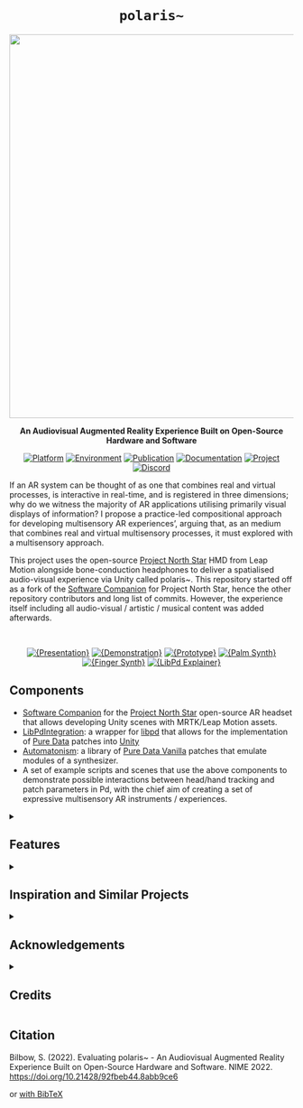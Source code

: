 <div align="center">

# `polaris~`

<img src="demo.gif" width="680"/>

**An Audiovisual Augmented Reality Experience Built on Open-Source Hardware and Software**



[![Platform](https://img.shields.io/badge/Platform-Windows-yellow?style=flat-square&logo=windows)](https://www.microsoft.com/en-gb/windows/)
[![Environment](https://img.shields.io/badge/Environment-Unity/Pd-orange?style=flat-square&logo=unity&logoColor=white)](https://unity.com/)
[![Publication](https://img.shields.io/badge/Publication-NIME-green?style=flat-square&logo=readthedocs&logoColor=white)](https://doi.org/10.21428/92fbeb44.8abb9ce6)
[![Documentation](https://img.shields.io/badge/Guide-TBA-red?style=flat-square&logo=todoist&logoColor=white)](https://github.com/sambilbow/polaris/wiki)
[![Project](https://img.shields.io/badge/Project-Blog-blue?style=flat-square&logo=jekyll&logoColor=white)](https://sambilbow.com/projects/polaris/)
[![Discord](https://img.shields.io/badge/Discord-XRt%20Space-%237289da.svg?style=flat-square&logo=discord&logoColor=white)](https://discord.gg/p3MmURSBV3)


</div>

If an AR system can be thought of as one that combines real and virtual processes, is interactive in real-time, and is registered in three dimensions; why do we witness the majority of AR applications utilising primarily visual displays of information? I propose a practice-led compositional approach for developing multisensory AR experiences’, arguing that, as an medium that combines real and virtual multisensory processes, it must explored with a multisensory approach.

This project uses the open-source [Project North Star](https://docs.projectnorthstar.org/) HMD from Leap Motion alongside bone-conduction headphones to deliver a spatialised audio-visual experience via Unity called polaris~. This repository started off as a fork of the [Software Companion](https://github.com/HyperLethalVector/ProjectEsky-UnityIntegration) for Project North Star, hence the other repository contributors and long list of commits. However, the experience itself including all audio-visual / artistic / musical content was added afterwards.



<div align="center">
<br>

[![{Presentation}](https://ytcards.demolab.com/?id=eCdQku5hFOE&title=Presentation&lang=en&timestamp=1655660340&background_color=%230d1117&title_color=%23ffffff&stats_color=%23dedede&width=250&duration=548 "Presentation")](https://youtu.be/eCdQku5hFOE)
[![{Demonstration}](https://ytcards.demolab.com/?id=lCBgMs8ULj0&title=Demonstration&lang=en&timestamp=1634924340&background_color=%230d1117&title_color=%23ffffff&stats_color=%23dedede&width=250&duration=529 "Demonstration")](https://youtu.be/lCBgMs8ULj0)
[![{Prototype}](https://ytcards.demolab.com/?id=gY2QtK907cU&title=Prototype&lang=en&timestamp=1632850740&background_color=%230d1117&title_color=%23ffffff&stats_color=%23dedede&width=250&duration=174 "Prototype")](https://youtu.be/gY2QtK907cU)
[![{Palm Synth}](https://ytcards.demolab.com/?id=miQI4jetETs&title=Palm+Synth&lang=en&timestamp=1629308340&background_color=%230d1117&title_color=%23ffffff&stats_color=%23dedede&width=250&duration=90 "Palm Synth")](https://youtu.be/miQI4jetETs)
[![{Finger Synth}](https://ytcards.demolab.com/?id=dJUd0186NbA&title=Finger+Synth&lang=en&timestamp=1629135540&background_color=%230d1117&title_color=%23ffffff&stats_color=%23dedede&width=250&duration=36 "Finger Synth")](https://youtu.be/dJUd0186NbA)
[![{LibPd Explainer}](https://ytcards.demolab.com/?id=CzJlEEcOt-A&title=LibPd+Explainer&lang=en&timestamp=1629049140&background_color=%230d1117&title_color=%23ffffff&stats_color=%23dedede&width=250&duration=799 "LibPd Explainer")](https://youtu.be/CzJlEEcOt-A)

</div>

## Components
- [Software Companion](https://github.com/HyperLethalVector/ProjectEsky-UnityIntegration) for the [Project North Star](https://docs.projectnorthstar.org/) open-source AR headset that allows developing Unity scenes with MRTK/Leap Motion assets.
- [LibPdIntegration](https://github.com/LibPdIntegration/LibPdIntegration): a wrapper for [libpd](https://github.com/libpd/libpd) that allows for the implementation of [Pure Data](https://puredata.info/) patches into [Unity](https://unity3d.com/)
- [Automatonism](https://www.automatonism.com/the-software): a library of [Pure Data Vanilla](https://puredata.info/) patches that emulate modules of a synthesizer.
- A set of example scripts and scenes that use the above components to demonstrate possible interactions between head/hand tracking and patch parameters in Pd, with the chief aim of creating a set of expressive multisensory AR instruments / experiences.


<details>
<summary><h2>Features</h2></summary>

### Hardware
- Six degrees-of-freedom (3D position / orientation) head tracking via [Intel T261]()
- 90 fps, 170° hand tracking via [Ultraleap](https://www.ultraleap.com/product/stereo-ir-170/)
- Single piece optical combiner allowing for up to 110° horizontal FoV
- 2x 120Hz displays per-eye for a total resolution of 2880x1600 
- 2x 3-metre cables (1x miniDP, 1x USB-A 3.1)
- Spatial audio AR (the ability to hear localised sound whilst being able to hear your real audio environment) via Unity3D and [Aftershokz Aeropex](https://aftershokz.co.uk/products/aeropex) bone conduction headphones.

### Engine (Unity3D / Software Companion) features
- The ability to create 3D scenes that contain 'GameObjects' that in turn can have visual attributes such as 3D meshes, material colours, and textural properties; physical attributes such as edges, position, mass, velocity and real-time parameterisation via C# scripting.
- Thanks to the Software Companion, the headset is created as a GameObject with real-time position / orientation.
- Thanks to [LeapMotion](https://github.com/leapmotion/UnityModules), hands (all the way down to individual finger joints) are created as GameObjects with real-time position / orientation relative to the headset.


### Audio (LibPdIntegration/Pd) features
- [LibPdIntegration](https://github.com/LibPdIntegration/LibPdIntegration) uses **native Unity3D audio spatialisation**. This is great because it means that a GameObject can output the signal of a Pd patch whilst moving, rotating and scaling. The effect of these can perceived in real-time because the AudioListener is anchored to the real-time headset position. This, for example, means that the volume of a Pd patch whose signal is being transmitted from a GameObject located in space is automatically scaled dependent on its distance to the participants head (quieter as it gets further away, louder as it is brought closer).
- [LibPdIntegration](https://github.com/LibPdIntegration/LibPdIntegration) can **'instance' Pd patches**, meaning it can use one patch on multiple GameObjects, but maintain processes like randomness within them as they are technically different 'instances' or versions of the patch.
- [Pure Data](https://puredata.info/) allows **extended audio techniques** through an extensive library of algorithmic 'objects' that can create and manipulate audio signals.
- [LibPdIntegration](https://github.com/LibPdIntegration/LibPdIntegration) allows **real-time parameter control** in Unity of any object in a Pd patch via "receive" objects and a specific C# method.
- The combination of "Play Mode" toggling in Unity, and the quick visual patching style of [Pure Data](https://puredata.info/) means that audio-visual interactions can be **prototyped very rapidly**
</details>

<details>
<summary><h2>Inspiration and Similar Projects</h2></summary>
 
- [Listening Mirrors](http://listeningmirrors.net/): an audio AR interactive installation by my PhD supervisors
- [Laetitia Sonami](https://sonami.net/): pioneer in early glove-based interactive music systems
- [Atau Tanaka](https://www.youtube.com/watch?v=p8CKjmE7zys): interactive gestural synthesis using muscle sensors
- [Keijiro Takahashi](https://github.com/keijiro) specifically their work with audio-reactivity in Unity.
- [Tekh:2](https://github.com/TEKH2/XR-Audio-Visual-Instruments) has created XR instruments using granular synthesis in Unity.
- [Amy Brandon](https://www.amybrandon.ca/) creates amazing musical AR performances.
</details>

<details>
<summary><h2>Acknowledgements</h2></summary>

- [Noah Zerkin](https://twitter.com/noazark) (CombineReality) for their help in understanding some specifics workings of the North Star headset.
- [Damien Rompapas](https://www.linkedin.com/in/dr-damien-rompapas-3a4b63170/?originalSubdomain=jp) (BEERLabs / ThinkDigital) for their explaining and debugging of the Software Companion to me.
- [Bryan Chris Brown](https://twitter.com/BryanChrisBrown) (CombineReality) for their moderation of the very friendly [Discord server](https://discord.gg/WnzNZa3qnf) and considerable explanations of the benefits of working with the North Star headset.
</details>

<details>
<summary><h2>Credits</h2></summary>

- [Project North Star](https://docs.projectnorthstar.org/) is the 3D printable AR headset by LeapMotion that has been open-source since 2018.

- [Software Companion](https://github.com/HyperLethalVector/ProjectEsky-UnityIntegration) for Project North Star is developed by [Damien Rompapas](/) at BEERLabs / ThinkDigital. **If you use polaris~ in an academic context, please cite [their paper](https://dl.acm.org/doi/10.1145/3411763.3451804)**

- [LibPdIntegration](https://github.com/LibPdIntegration/LibPdIntegration) is developed by [Niall Moody](http://www.niallmoody.com) at [Abertay University](http://www.abertay.ac.uk), with assistance from [Yann Seznec](http://www.yannseznec.com/). It is licensed under the [MIT License](https://github.com/LibPdIntegration/LibPdIntegration/blob/master/LICENSE.txt).

- [Automatonism](https://www.automatonism.com/the-software) is developed by [Johan Erikkson](https://www.linkedin.com/in/johan-eriksson-ph-d-84393a56/).
</details>

## Citation
Bilbow, S. (2022). Evaluating polaris~ - An Audiovisual Augmented Reality Experience Built on Open-Source Hardware and Software. NIME 2022. https://doi.org/10.21428/92fbeb44.8abb9ce6


or [with BibTeX](citation.bib)

